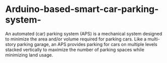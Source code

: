 # Arduino-based-smart-car-parking-system-
An automated (car) parking system (APS) is a mechanical system designed to minimize the area and/or volume required for parking cars. Like a multi-story parking garage, an APS provides parking for cars on multiple levels stacked vertically to maximize the number of parking spaces while minimizing land usage.

